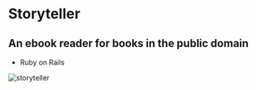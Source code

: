 # Storyteller
## An ebook reader for books in the public domain

* Ruby on Rails

![storyteller][image]

[image]: https://github.com/jamesalexanderdickerson/Storyteller/blob/master/storyteller.png "Storyteller"
